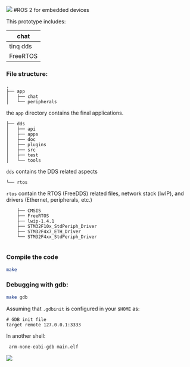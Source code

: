 
![](https://avatars3.githubusercontent.com/u/3979232?v=2&s=200)
#ROS 2 for embedded devices

This prototype includes:

| chat|
|----------|
|  tinq dds|
|FreeRTOS|

### File structure:

```
.
├── app
│   ├── chat
│   └── peripherals
```
the `app` directory contains the final applications.
```
├── dds
│   ├── api
│   ├── apps
│   ├── doc
│   ├── plugins
│   ├── src
│   ├── test
│   └── tools
```
`dds` contains the DDS related aspects
```
└── rtos
```
`rtos` contain the RTOS (FreeDDS) related files, network stack (lwIP), and drivers (Ethernet, peripherals, etc.)
```
    ├── CMSIS
    ├── FreeRTOS
    ├── lwip-1.4.1
    ├── STM32F10x_StdPeriph_Driver
    ├── STM32F4x7_ETH_Driver
    └── STM32F4xx_StdPeriph_Driver


```

### Compile the code

```bash
make
```


### Debugging with gdb:

```bash
make gdb
```

Assuming that `.gdbinit` is configured in your `$HOME` as:

```
# GDB init file
target remote 127.0.0.1:3333
```

In another shell:

```bash
 arm-none-eabi-gdb main.elf
```

![](http://osrfoundation.org/assets/images/osrf_masthead.png)
